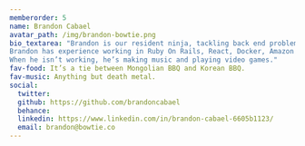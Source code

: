 ```yaml
---
memberorder: 5
name: Brandon Cabael
avatar_path: /img/brandon-bowtie.png
bio_textarea: "Brandon is our resident ninja, tackling back end problems with ease and accuracy. If he doesn’t know something, he figures it out.
Brandon has experience working in Ruby On Rails, React, Docker, Amazon Web Services, C#, and .net.
When he isn’t working, he’s making music and playing video games."
fav-food: It’s a tie between Mongolian BBQ and Korean BBQ.
fav-music: Anything but death metal.
social:
  twitter:
  github: https://github.com/brandoncabael
  behance:
  linkedin: https://www.linkedin.com/in/brandon-cabael-6605b1123/
  email: brandon@bowtie.co
---
```


<!-- Description goes here -->
